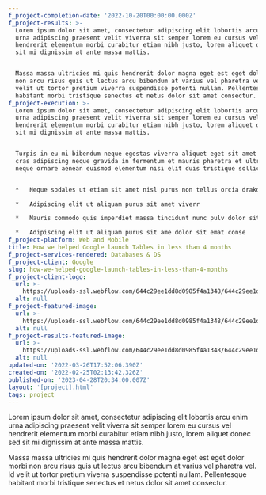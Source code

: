 ```yaml
---
f_project-completion-date: '2022-10-20T00:00:00.000Z'
f_project-results: >-
  Lorem ipsum dolor sit amet, consectetur adipiscing elit lobortis arcu enim
  urna adipiscing praesent velit viverra sit semper lorem eu cursus vel
  hendrerit elementum morbi curabitur etiam nibh justo, lorem aliquet donec sed
  sit mi dignissim at ante massa mattis.


  Massa massa ultricies mi quis hendrerit dolor magna eget est eget dolor morbi
  non arcu risus quis ut lectus arcu bibendum at varius vel pharetra vel. Id
  velit ut tortor pretium viverra suspendisse potenti nullam. Pellentesque
  habitant morbi tristique senectus et netus dolor sit amet consectur.
f_project-execution: >-
  Lorem ipsum dolor sit amet, consectetur adipiscing elit lobortis arcu enim
  urna adipiscing praesent velit viverra sit semper lorem eu cursus vel
  hendrerit elementum morbi curabitur etiam nibh justo, lorem aliquet donec sed
  sit mi dignissim at ante massa mattis.


  Turpis in eu mi bibendum neque egestas viverra aliquet eget sit amet tellus
  cras adipiscing neque gravida in fermentum et mauris pharetra et ultrices
  neque ornare aenean euismod elementum nisi elit duis tristique sollicitudin.


  *   Neque sodales ut etiam sit amet nisl purus non tellus orcia drakdong dol

  *   Adipiscing elit ut aliquam purus sit amet viverr

  *   Mauris commodo quis imperdiet massa tincidunt nunc pulv dolor sit amet

  *   Adipiscing elit ut aliquam purus sit ame dolor sit emat conse
f_project-platform: Web and Mobile
title: How we helped Google launch Tables in less than 4 months
f_project-services-rendered: Databases & DS
f_project-client: Google
slug: how-we-helped-google-launch-tables-in-less-than-4-months
f_project-client-logo:
  url: >-
    https://uploads-ssl.webflow.com/644c29ee1dd8d0985f4a1348/644c29ee1dd8d0351d4a1358_logo-4-projects-dev-template.svg
  alt: null
f_project-featured-image:
  url: >-
    https://uploads-ssl.webflow.com/644c29ee1dd8d0985f4a1348/644c29ee1dd8d02c9c4a14d0_image-project-dev-webflow-template.png
  alt: null
f_project-results-featured-image:
  url: >-
    https://uploads-ssl.webflow.com/644c29ee1dd8d0985f4a1348/644c29ee1dd8d078404a14d1_image-results-project-dev-webflow-template.png
  alt: null
updated-on: '2022-03-26T17:52:06.390Z'
created-on: '2022-02-25T02:13:42.326Z'
published-on: '2023-04-28T20:34:00.007Z'
layout: '[project].html'
tags: project
---
```


Lorem ipsum dolor sit amet, consectetur adipiscing elit lobortis arcu enim urna adipiscing praesent velit viverra sit semper lorem eu cursus vel hendrerit elementum morbi curabitur etiam nibh justo, lorem aliquet donec sed sit mi dignissim at ante massa mattis.

Massa massa ultricies mi quis hendrerit dolor magna eget est eget dolor morbi non arcu risus quis ut lectus arcu bibendum at varius vel pharetra vel. Id velit ut tortor pretium viverra suspendisse potenti nullam. Pellentesque habitant morbi tristique senectus et netus dolor sit amet consectur.
